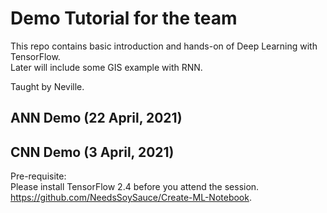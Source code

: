 # Demo Tutorial for the team
This repo contains basic introduction and hands-on of Deep Learning with TensorFlow.  
Later will include some GIS example with RNN.  

Taught by Neville.

## ANN Demo (22 April, 2021)




## CNN Demo (3 April, 2021)
Pre-requisite:  
Please install TensorFlow 2.4 before you attend the session.  
https://github.com/NeedsSoySauce/Create-ML-Notebook. 
